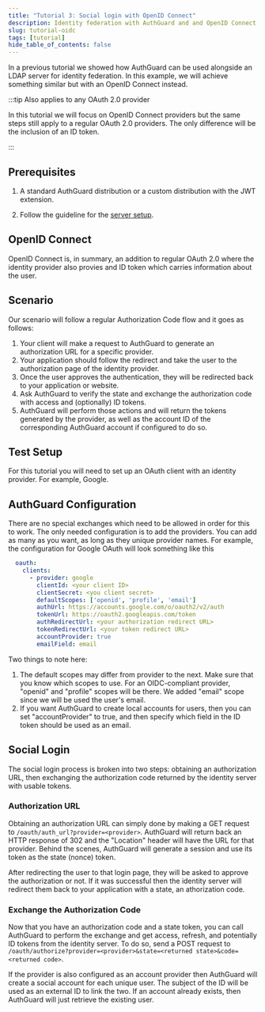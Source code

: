 ```yaml
---
title: "Tutorial 3: Social login with OpenID Connect"
description: Identity federation with AuthGuard and and OpenID Connect provider
slug: tutorial-oidc
tags: [tutorial]
hide_table_of_contents: false
---
```


In a previous tutorial we showed how AuthGuard can be used 
alongside an LDAP server for identity federation. In this 
example, we will achieve something similar but with an OpenID 
Connect instead.

:::tip Also applies to any OAuth 2.0 provider

In this tutorial we will focus on OpenID Connect providers
but the same steps still apply to a regular OAuth 2.0 providers.
The only difference will be the inclusion of an ID token.

:::

<!--truncate-->
## Prerequisites
1. A standard AuthGuard distribution or a custom distribution 
with the JWT extension.

2. Follow the guideline for the [server setup](/docs/setup).

## OpenID Connect
OpenID Connect is, in summary, an addition to regular OAuth 2.0 
where the identity provider also provies and ID token which 
carries information about the user. 

## Scenario
Our scenario will follow a regular Authorization Code flow and 
it goes as follows:
1. Your client will make a request to AuthGuard to generate an 
   authorization URL for a specific provider.
2. Your application should follow the redirect and take the user 
   to the authorization page of the identity provider. 
3. Once the user approves the authentication, they will be 
   redirected back to your application or website.
4. Ask AuthGuard to verify the state and exchange the authorization 
   code with access and (optionally) ID tokens.
5. AuthGuard will perform those actions and will return the 
   tokens generated by the provider, as well as the account ID
   of the corresponding AuthGuard account if configured to do 
   so.

## Test Setup
For this tutorial you will need to set up an OAuth client with 
an identity provider. For example, Google.

## AuthGuard Configuration
There are no special exchanges which need to be allowed in order 
for this to work. The only needed configuration is to add the 
providers. You can add as many as you want, as long as they unique 
provider names. For example, the configuration for Google OAuth 
will look something like this

```yaml
  oauth:
    clients:
      - provider: google
        clientId: <your client ID>
        clientSecret: <you client secret>
        defaultScopes: ['openid', 'profile', 'email']
        authUrl: https://accounts.google.com/o/oauth2/v2/auth
        tokenUrl: https://oauth2.googleapis.com/token
        authRedirectUrl: <your authorization redirect URL>
        tokenRedirectUrl: <your token redirect URL>
        accountProvider: true
        emailField: email
```

Two things to note here:
1. The default scopes may differ from provider to the next. Make 
   sure that you know which scopes to use. For an OIDC-compliant 
   provider, "openid" and "profile" scopes will be there. We added 
   "email" scope since we will be used the user's email.
2. If you want AuthGuard to create local accounts for users, then 
   you can set "accountProvider" to true, and then specify which 
   field in the ID token should be used as an email.

## Social Login
The social login process is broken into two steps: obtaining an 
authorization URL, then exchanging the authorization code returned 
by the identity server with usable tokens. 

### Authorization URL
Obtaining an authorization URL can simply done by making a GET request 
to `/oauth/auth_url?provider=<provider>`. AuthGuard will return 
back an HTTP response of 302 and the "Location" header will have 
the URL for that provider. Behind the scenes, AuthGuard will generate 
a session and use its token as the state (nonce) token.

After redirecting the user to that login page, they will be 
asked to approve the authorization or not. If it was successful 
then the identity server will redirect them back to your application 
with a state, an athorization code.

### Exchange the Authorization Code
Now that you have an authorization code and a state token, you can 
call AuthGuard to perform the exchange and get access, refresh, and 
potentially ID tokens from the identity server. To do so, send a POST 
request to `/oauth/authorize?provider=<provider>&state=<returned state>&code=<returned code>`.

If the provider is also configured as an account provider then 
AuthGuard will create a social account for each unique user. The 
subject of the ID will be used as an external ID to link the two.
If an account already exists, then AuthGuard will just retrieve 
the existing user.

